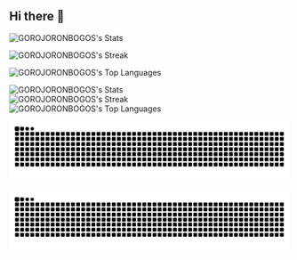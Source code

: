 ## Hi there 👋

![GOROJORONBOGOS's Stats](https://github-readme-stats.vercel.app/api?username=GOROJORONBOGOS&theme=midnight-purple&show_icons=true&hide_border=true&count_private=true)

![GOROJORONBOGOS's Streak](https://github-readme-streak-stats.herokuapp.com/?user=GOROJORONBOGOS&theme=midnight-purple&hide_border=true)

![GOROJORONBOGOS's Top Languages](https://github-readme-stats.vercel.app/api/top-langs/?username=GOROJORONBOGOS&theme=midnight-purple&show_icons=true&hide_border=true&layout=compact)

</td>
    <td valign="top" width="50%">

  ![GOROJORONBOGOS's Stats](https://github-readme-stats.vercel.app/api?username=GOROJORONBOGOS&theme=dark&show_icons=true&hide_border=false&count_private=true)  
  ![GOROJORONBOGOS's Streak](https://github-readme-streak-stats.herokuapp.com/?user=GOROJORONBOGOS&theme=dark&hide_border=false)  
  ![GOROJORONBOGOS's Top Languages](https://github-readme-stats.vercel.app/api/top-langs/?username=GOROJORONBOGOS&theme=dark&show_icons=true&hide_border=false&layout=compact)  

</td>
  </tr>
</table>

<picture>
  <source media="(prefers-color-scheme: dark)" srcset="https://raw.githubusercontent.com/GOROJORONBOGOS/GOROJORONBOGOS/output/github-contribution-grid-snake-dark.svg">
  <source media="(prefers-color-scheme: light)" srcset="https://raw.githubusercontent.com/GOROJORONBOGOS/GOROJORONBOGOS/output/github-contribution-grid-snake.svg">
  <img alt="github contribution grid snake animation" src="https://raw.githubusercontent.com/GOROJORONBOGOS/GOROJORONBOGOS/output/github-contribution-grid-snake.svg">
</picture>

![Snake animation](https://github.com/GOROJORONBOGOS/GOROJORONBOGOS/blob/output/github-contribution-grid-snake.svg)
